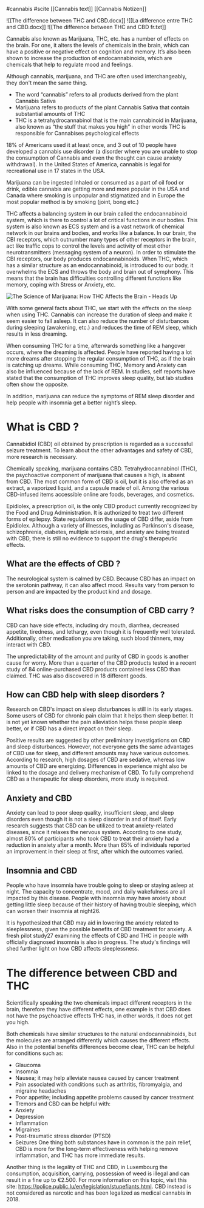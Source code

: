 #cannabis 
#scite
[[Cannabis text]]
[[Cannabis Notizen]]


![[The difference between THC and CBD.docx]]
![[La difference entre THC and CBD.docx]]
![[The difference between THC and CBD fr.txt]]

Cannabis also known as Marijuana, THC, etc. has a number of effects on the brain. For one, it alters the levels of chemicals in the brain, which can have a positive or negative effect on cognition and memory. It’s also been shown to increase the production of endocannabinoids, which are chemicals that help to regulate mood and feelings.

Although cannabis, marijuana, and THC are often used interchangeably, they don't mean the same thing. 
- The word “cannabis” refers to all products derived from the plant Cannabis Sativa
- Marijuana refers to products of the plant Cannabis Sativa that contain substantial amounts of THC
- THC is a tetrahydrocannabinol that is the main cannabinoid in Marijuana, also known as “the stuff that makes you high” in other words THC is responsible for Cannabises psychological effects

18% of Americans used it at least once, and 3 out of 10 people have developed a cannabis use disorder (a disorder where you are unable to stop the consumption of Cannabis and even the thought can cause anxiety withdrawal). In the United States of America, cannabis is legal for recreational use in 17 states in the USA. 

Marijuana can be ingested Inhaled or consumed as a part of oil food or drink, edible cannabis are getting more and more popular in the USA and Canada where smoking is unpopular and stigmatized and in Europe the most popular method is by smoking (joint, bong etc.)

THC affects a balancing system in our brain called the endocannabinoid system, which is there to control a lot of critical functions in our bodies. This system is also known as ECS system and is a vast network of chemical network in our brains and bodies, and works like a balance. In our brain, the CBI receptors, which outnumber many types of other receptors in the brain, act like traffic cops to control the levels and activity of most other neurotransmitters (messaging system of a neuron). In order to stimulate the CBI receptors, our body produces endocannabinoids. 
When THC, which has a similar structure as an endocannabinoid, is introduced to our body, it overwhelms the ECS and throws the body and brain out of symphony. This means that the brain has difficulties controlling different functions like memory, coping with Stress or Anxiety, etc.

![The Science of Marijuana: How THC Affects the Brain - Heads Up](https://headsup.scholastic.com/app/uploads/sites/default/files/block/images/NIDA10-INS2_THC-Brain-v1%20(1).jpg)


With some general facts about THC, we start with the effects on the sleep when using THC.
Cannabis can increase the duration of sleep and make it seem easier to fall asleep. It can also reduce the number of disturbances during sleeping (awakening, etc.) and reduces the time of REM sleep, which results in less dreaming. 

When consuming THC for a time, afterwards something like a hangover occurs, where the dreaming is affected. People have reported having a lot more dreams after stopping the regular consumption of THC, as if the brain is catching up dreams.
While consuming THC, Memory and Anxiety can also be influenced because of the lack of REM.
In studies, self reports have stated that the consumption of THC improves sleep quality, but lab studies often show the opposite. 

In addition, marijuana can reduce the symptoms of REM sleep disorder and help people with insomnia get a better night’s sleep.


# What is CBD ?

Cannabidiol (CBD) oil obtained by prescription is regarded as a successful seizure treatment. To learn about the other advantages and safety of CBD, more research is necessary. 

Chemically speaking, marijuana contains CBD. Tetrahydrocannabinol (THC), the psychoactive component of marijuana that causes a high, is absent from CBD. The most common form of CBD is oil, but it is also offered as an extract, a vaporized liquid, and a capsule made of oil. Among the various CBD-infused items accessible online are foods, beverages, and cosmetics.

Epidiolex, a prescription oil, is the only CBD product currently recognized by the Food and Drug Administration. It is authorized to treat two different forms of epilepsy. State regulations on the usage of CBD differ, aside from Epidiolex. Although a variety of illnesses, including as Parkinson's disease, schizophrenia, diabetes, multiple sclerosis, and anxiety are being treated with CBD, there is still no evidence to support the drug's therapeutic effects.

## What are the effects of CBD ?

The neurological system is calmed by CBD. Because CBD has an impact on the serotonin pathway, it can also affect mood. Results vary from person to person and are impacted by the product kind and dosage.

## What risks does the consumption of CBD carry ?

CBD can have side effects, including dry mouth, diarrhea, decreased appetite, tiredness, and lethargy, even though it is frequently well tolerated. Additionally, other medication you are taking, such blood thinners, may interact with CBD. 

The unpredictability of the amount and purity of CBD in goods is another cause for worry. More than a quarter of the CBD products tested in a recent study of 84 online-purchased CBD products contained less CBD than claimed. THC was also discovered in 18 different goods.

## How can CBD help with sleep disorders ?

Research on CBD's impact on sleep disturbances is still in its early stages. Some users of CBD for chronic pain claim that it helps them sleep better. It is not yet known whether the pain alleviation helps these people sleep better, or if CBD has a direct impact on their sleep. 

Positive results are suggested by other preliminary investigations on CBD and sleep disturbances. However, not everyone gets the same advantages of CBD use for sleep, and different amounts may have various outcomes. According to research, high dosages of CBD are sedative, whereas low amounts of CBD are energizing. Differences in experience might also be linked to the dosage and delivery mechanism of CBD. To fully comprehend CBD as a therapeutic for sleep disorders, more study is required.

## Anxiety and CBD

Anxiety can lead to poor sleep quality, insufficient sleep, and sleep disorders even though it is not a sleep disorder in and of itself. Early research suggests that CBD can be utilized to treat anxiety-related diseases, since it relaxes the nervous system. According to one study, almost 80% of participants who took CBD to treat their anxiety had a reduction in anxiety after a month. More than 65% of individuals reported an improvement in their sleep at first, after which the outcomes varied.

## Insomnia and CBD

People who have insomnia have trouble going to sleep or staying asleep at night. The capacity to concentrate, mood, and daily wakefulness are all impacted by this disease. People with insomnia may have anxiety about getting little sleep because of their history of having trouble sleeping, which can worsen their insomnia at night26. 

It is hypothesized that CBD may aid in lowering the anxiety related to sleeplessness, given the possible benefits of CBD treatment for anxiety. A fresh pilot study27 examining the effects of CBD and THC in people with officially diagnosed insomnia is also in progress. The study's findings will shed further light on how CBD affects sleeplessness.

# The difference between CBD and THC

Scientifically speaking the two chemicals impact different receptors in the brain, therefore they have different effects, one example is that CBD does not have the psychoactive effects THC has, in other words, it does not get you high.

Both chemicals have similar structures to the natural endocannabinoids, but the molecules are arranged differently which causes the different effects.
Also in the potential benefits differences become clear, THC can be helpful for conditions such as:
- Glaucoma
- Insomnia
- Nausea; it may help alleviate nausea caused by cancer treatment
- Pain associated with conditions such as arthritis, fibromyalgia, and migraine headaches
- Poor appetite; including appetite problems caused by cancer treatment
- Tremors
and CBD can be helpful with:
- Anxiety
- Depression
- Inflammation
- Migraines
- Post-traumatic stress disorder (PTSD)
- Seizures
One thing both substances have in common is the pain relief, CBD is more for the long-term effectiveness with helping remove inflammation, and THC has more immediate results.

Another thing is the legality of THC and CBD, in Luxembourg the consumption, acquisition, carrying, possession of weed is illegal and can result in a fine up to €2.500. For more information on this topic, visit this site: https://police.public.lu/en/legislation/stupefiants.html. CBD instead is not considered as narcotic and has been legalized as medical cannabis in 2018.

